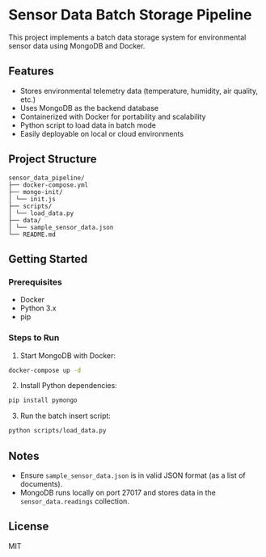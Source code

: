 # Sensor Data Batch Storage Pipeline

This project implements a batch data storage system for environmental sensor data using MongoDB and Docker.

## Features
- Stores environmental telemetry data (temperature, humidity, air quality, etc.)
- Uses MongoDB as the backend database
- Containerized with Docker for portability and scalability
- Python script to load data in batch mode
- Easily deployable on local or cloud environments

## Project Structure
```
sensor_data_pipeline/
├── docker-compose.yml
├── mongo-init/
│ └── init.js
├── scripts/
│ └── load_data.py
├── data/
│ └── sample_sensor_data.json
└── README.md
```

## Getting Started

### Prerequisites
- Docker
- Python 3.x
- pip

### Steps to Run

1. Start MongoDB with Docker:
```bash
docker-compose up -d
```

2. Install Python dependencies:
```bash
pip install pymongo
```

3. Run the batch insert script:
```bash
python scripts/load_data.py
```

## Notes
- Ensure `sample_sensor_data.json` is in valid JSON format (as a list of documents).
- MongoDB runs locally on port 27017 and stores data in the `sensor_data.readings` collection.

## License
MIT